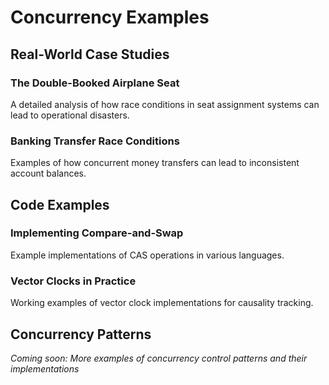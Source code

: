 # Concurrency Examples

## Real-World Case Studies

### The Double-Booked Airplane Seat
A detailed analysis of how race conditions in seat assignment systems can lead to operational disasters.

### Banking Transfer Race Conditions
Examples of how concurrent money transfers can lead to inconsistent account balances.

## Code Examples

### Implementing Compare-and-Swap
Example implementations of CAS operations in various languages.

### Vector Clocks in Practice
Working examples of vector clock implementations for causality tracking.

## Concurrency Patterns

*Coming soon: More examples of concurrency control patterns and their implementations*